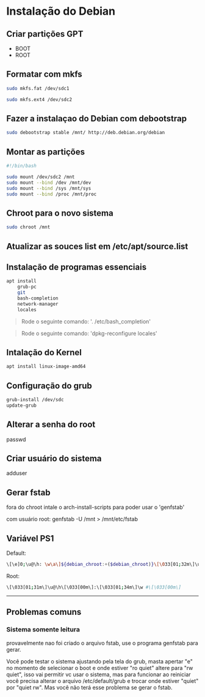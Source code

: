 # Instalação do Debian

## Criar partições GPT
- BOOT
- ROOT


## Formatar com mkfs

```sh
sudo mkfs.fat /dev/sdc1
```

```sh
sudo mkfs.ext4 /dev/sdc2
```

## Fazer a instalaçao do Debian com debootstrap

```sh
sudo debootstrap stable /mnt/ http://deb.debian.org/debian
```

## Montar as partições

```sh
#!/bin/bash

sudo mount /dev/sdc2 /mnt
sudo mount --bind /dev /mnt/dev
sudo mount --bind /sys /mnt/sys
sudo mount --bind /proc /mnt/proc
```

## Chroot para o novo sistema

```sh
sudo chroot /mnt
```

## Atualizar as souces list em /etc/apt/source.list

## Instalação de programas essenciais

```sh
apt install
    grub-pc
    git
    bash-completion
    network-manager
    locales
```

> Rode o seguinte comando: '. /etc/bash_completion'

> Rode o seguinte comando: 'dpkg-reconfigure locales'

## Intalação do Kernel

```sh
apt install linux-image-amd64
```

## Configuração do grub

```sh
grub-install /dev/sdc
update-grub
```

## Alterar a senha do root

passwd

## Criar usuário do sistema

adduser <nome-usuario>

## Gerar fstab

fora do chroot intale o arch-install-scripts para poder usar o 'genfstab'

com usuário root:
genfstab -U /mnt > /mnt/etc/fstab


## Variável  PS1

Default:
```sh
\[\e]0;\u@\h: \w\a\]${debian_chroot:+($debian_chroot)}\[\033[01;32m\]\u@\h\[\033[00m\]:\[\033[01;34m\]\w\[\033[00m\]\$
```

Root:
```sh
\[\033[01;31m\]\u@\h\[\033[00m\]:\[\033[01;34m\]\w #\[\033[00m\]
```

---

## Problemas comuns 

### Sistema somente leitura
provavelmente nao foi criado o arquivo fstab, use o programa genfstab para gerar.

Você pode testar o sistema ajustando pela tela do grub, masta apertar "e" no momento de selecionar o boot e
onde estiver "ro quiet" altere para "rw quiet", isso vai permitir vc usar o sistema, mas para funcionar ao reiniciar
você precisa alterar o arquivo /etc/default/grub e trocar onde estiver "quiet" por "quiet rw".
Mas você não terá esse problema se gerar o fstab.
